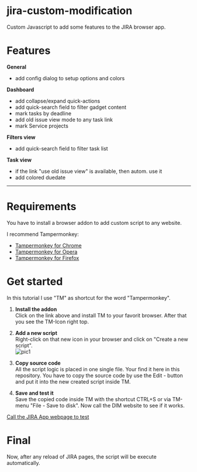 # jira-custom-modification
Custom Javascript to add some features to the JIRA browser app.

# Features
**General**
- add config dialog to setup options and colors

**Dashboard**
- add collapse/expand quick-actions
- add quick-search field to filter gadget content
- mark tasks by deadline
- add old issue view mode to any task link
- mark Service projects

**Filters view**
- add quick-search field to filter task list
 
**Task view**
- if the link "use old issue view" is available, then autom. use it
- add colored duedate

-----

# Requirements
You have to install a browser addon to add custom script to any website.

I recommend Tampermonkey:
* [Tampermonkey for Chrome](https://chrome.google.com/webstore/detail/tampermonkey/dhdgffkkebhmkfjojejmpbldmpobfkfo)
* [Tampermonkey for Opera](https://addons.opera.com/de/extensions/details/tampermonkey-beta/)
* [Tampermonkey for Firefox](https://addons.mozilla.org/de/firefox/addon/tampermonkey/)

# Get started
In this tutorial I use "TM" as shortcut for the word "Tampermonkey".

1. **Install the addon**  
Click on the link above and install TM to your favorit browser. After that you see the TM-Icon right top.

2. **Add a new script**  
Right-click on that new icon in your browser and click on "Create a new script".  
![pic1](https://c1.staticflickr.com/8/7844/46390822204_603ee56e06.jpg)

3. **Copy source code**  
All the script logic is placed in one single file. Your find it here in this repository.
You have to copy the source code by use the Edit - button and put it into the new created script inside TM.

4. **Save and test it**  
Save the copied code inside TM with the shortcut CTRL+S or via TM-menu "File - Save to disk".
Now call the DIM website to see if it works.

[Call the JIRA App webpage to test](https://positivmultimedia.atlassian.net/secure/Dashboard.jspa)

# Final
Now, after any reload of JIRA pages, the script will be execute automatically.

